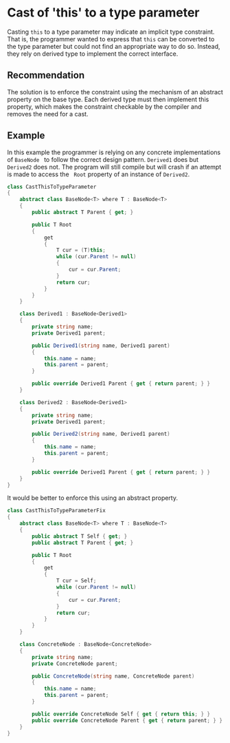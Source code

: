 # Cast of 'this' to a type parameter
Casting `this` to a type parameter may indicate an implicit type constraint. That is, the programmer wanted to express that `this` can be converted to the type parameter but could not find an appropriate way to do so. Instead, they rely on derived type to implement the correct interface.


## Recommendation
The solution is to enforce the constraint using the mechanism of an abstract property on the base type. Each derived type must then implement this property, which makes the constraint checkable by the compiler and removes the need for a cast.


## Example
In this example the programmer is relying on any concrete implementations of `BaseNode ` to follow the correct design pattern. `Derived1` does but `Derived2` does not. The program will still compile but will crash if an attempt is made to access the ` Root` property of an instance of `Derived2`.


```csharp
class CastThisToTypeParameter
{
    abstract class BaseNode<T> where T : BaseNode<T>
    {
        public abstract T Parent { get; }

        public T Root
        {
            get
            {
                T cur = (T)this;
                while (cur.Parent != null)
                {
                    cur = cur.Parent;
                }
                return cur;
            }
        }
    }

    class Derived1 : BaseNode<Derived1>
    {
        private string name;
        private Derived1 parent;

        public Derived1(string name, Derived1 parent)
        {
            this.name = name;
            this.parent = parent;
        }

        public override Derived1 Parent { get { return parent; } }
    }

    class Derived2 : BaseNode<Derived1>
    {
        private string name;
        private Derived1 parent;

        public Derived2(string name, Derived1 parent)
        {
            this.name = name;
            this.parent = parent;
        }

        public override Derived1 Parent { get { return parent; } }
    }
}

```
It would be better to enforce this using an abstract property.


```csharp
class CastThisToTypeParameterFix
{
    abstract class BaseNode<T> where T : BaseNode<T>
    {
        public abstract T Self { get; }
        public abstract T Parent { get; }

        public T Root
        {
            get
            {
                T cur = Self;
                while (cur.Parent != null)
                {
                    cur = cur.Parent;
                }
                return cur;
            }
        }
    }

    class ConcreteNode : BaseNode<ConcreteNode>
    {
        private string name;
        private ConcreteNode parent;

        public ConcreteNode(string name, ConcreteNode parent)
        {
            this.name = name;
            this.parent = parent;
        }

        public override ConcreteNode Self { get { return this; } }
        public override ConcreteNode Parent { get { return parent; } }
    }
}

```
